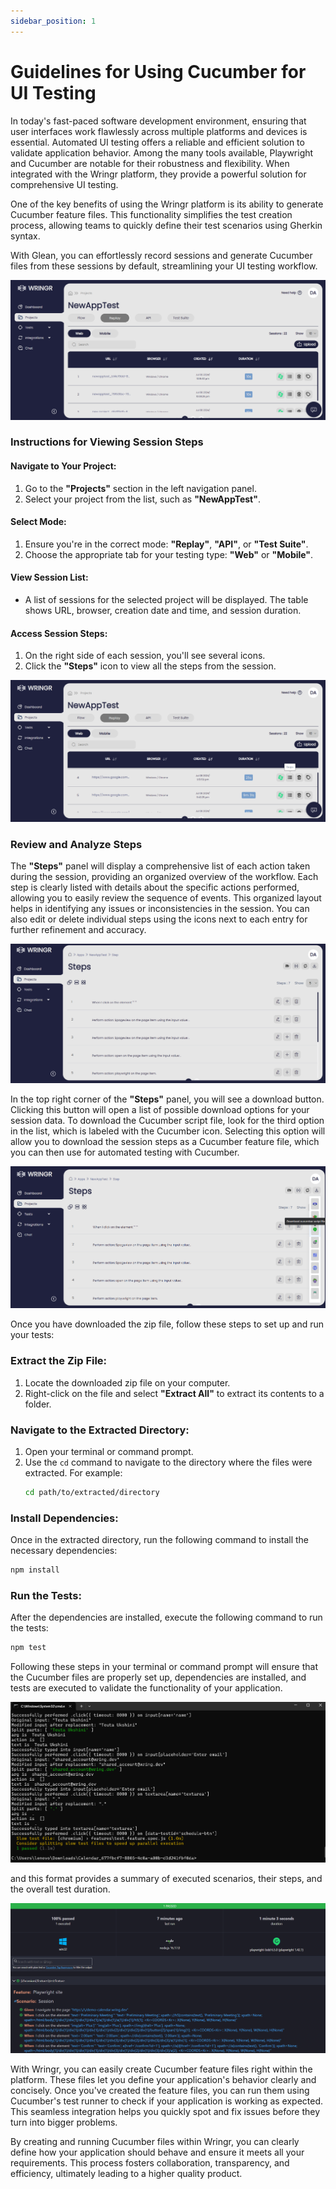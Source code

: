 ```yaml
---
sidebar_position: 1
---
```


# Guidelines for Using Cucumber for UI Testing


In today's fast-paced software development environment, ensuring that user interfaces work flawlessly across multiple platforms and devices is essential. Automated UI testing offers a reliable and efficient solution to validate application behavior. Among the many tools available, Playwright and Cucumber are notable for their robustness and flexibility. When integrated with the Wringr platform, they provide a powerful solution for comprehensive UI testing.

One of the key benefits of using the Wringr platform is its ability to generate Cucumber feature files. This functionality simplifies the test creation process, allowing teams to quickly define their test scenarios using Gherkin syntax.

With Glean, you can effortlessly record sessions and generate Cucumber files from these sessions by default, streamlining your UI testing workflow.

![Cucumber](/img/cucumber-1.png)

### Instructions for Viewing Session Steps

#### Navigate to Your Project:
1. Go to the **"Projects"** section in the left navigation panel.
2. Select your project from the list, such as **"NewAppTest"**.

#### Select Mode:
1. Ensure you're in the correct mode: **"Replay"**, **"API"**, or **"Test Suite"**.
2. Choose the appropriate tab for your testing type: **"Web"** or **"Mobile"**.

#### View Session List:
- A list of sessions for the selected project will be displayed. The table shows URL, browser, creation date and time, and session duration.

#### Access Session Steps:
1. On the right side of each session, you'll see several icons.
2. Click the **"Steps"** icon to view all the steps from the session.

![Cucumber](/img/cucumber-2.png)

### Review and Analyze Steps

The **"Steps"** panel will display a comprehensive list of each action taken during the session, providing an organized overview of the workflow. Each step is clearly listed with details about the specific actions performed, allowing you to easily review the sequence of events. This organized layout helps in identifying any issues or inconsistencies in the session. You can also edit or delete individual steps using the icons next to each entry for further refinement and accuracy.

![Cucumber](/img/cucumber-3.png)

In the top right corner of the **"Steps"** panel, you will see a download button. Clicking this button will open a list of possible download options for your session data. To download the Cucumber script file, look for the third option in the list, which is labeled with the Cucumber icon. Selecting this option will allow you to download the session steps as a Cucumber feature file, which you can then use for automated testing with Cucumber.

![Cucumber](/img/cucumber-4.png)

Once you have downloaded the zip file, follow these steps to set up and run your tests:

### Extract the Zip File:
1. Locate the downloaded zip file on your computer.
2. Right-click on the file and select **"Extract All"** to extract its contents to a folder.

### Navigate to the Extracted Directory:
1. Open your terminal or command prompt.
2. Use the `cd` command to navigate to the directory where the files were extracted. For example:
   ```bash
   cd path/to/extracted/directory
   ```
### Install Dependencies:
Once in the extracted directory, run the following command to install the necessary dependencies:
```bash
npm install
```
### Run the Tests:
After the dependencies are installed, execute the following command to run the tests:
```bash
npm test
```
Following these steps in your terminal or command prompt will ensure that the Cucumber files are properly set up, dependencies are installed, and tests are executed to validate the functionality of your application.

![Cucumber](/img/cucumber-5.png)

and this format provides a summary of executed scenarios, their steps, and the overall test duration.

![Cucumber](/img/cucumber-6.png)


With Wringr, you can easily create Cucumber feature files right within the platform. These files let you define your application's behavior clearly and concisely. Once you've created the feature files, you can run them using Cucumber's test runner to check if your application is working as expected. This seamless integration helps you quickly spot and fix issues before they turn into bigger problems.

By creating and running Cucumber files within Wringr, you can clearly define how your application should behave and ensure it meets all your requirements. This process fosters collaboration, transparency, and efficiency, ultimately leading to a higher quality product.
